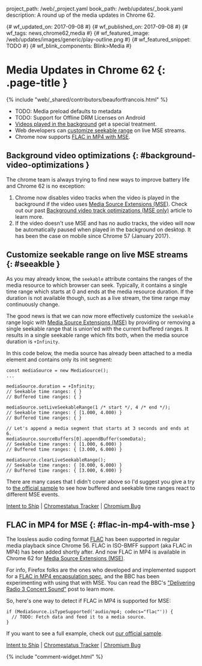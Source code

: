 project_path: /web/_project.yaml
book_path: /web/updates/_book.yaml
description: A round up of the media updates in Chrome 62.

{# wf_updated_on: 2017-09-08 #}
{# wf_published_on: 2017-09-08 #}
{# wf_tags: news,chrome62,media #}
{# wf_featured_image: /web/updates/images/generic/play-outline.png #}
{# wf_featured_snippet: TODO #}
{# wf_blink_components: Blink>Media #}

# Media Updates in Chrome 62 {: .page-title }

{% include "web/_shared/contributors/beaufortfrancois.html" %}

- TODO: Media preload defaults to metadata
- TODO: Support for Offline DRM Licenses on Android
- [Videos played in the background](#background-video-optimizations) get a
  special treatment.
- Web developers can [customize seekable range](#seekable)
  on live MSE streams.
- Chrome now supports [FLAC in MP4 with MSE](#flac-in-mp4-with-mse).

## Background video optimizations {: #background-video-optimizations }

The chrome team is always trying to find new ways to improve battery life and
Chrome 62 is no exception:

1. Chrome now disables video tracks when the video is played in the background
if the video uses [Media Source Extensions (MSE)]. Check out our past
[Background video track optimizations (MSE only)] article to learn more.
2. If the video doesn't use MSE and has no audio tracks, the video will now be
automatically paused when played in the background on desktop. It has been the
case on mobile since Chrome 57 (January 2017).

## Customize seekable range on live MSE streams {: #seeakble }

As you may already know, the <code>seekable</code> attribute contains the ranges
of the media resource to which browser can seek. Typically, it contains a single
time range which starts at 0 and ends at the media resource duration. If the
duration is not available though, such as a live stream, the time range may
continuously change.

The good news is that we can now more effectively customize the
<code>seekable</code> range logic with [Media Source Extensions (MSE)] by
providing or removing a single seekable range that is union'ed with the current
buffered ranges. It results in a single seekable range which fits both, when
the media source duration is <code>+Infinity</code>.

In this code below, the media source has already been attached to a media
element and contains only its init segment:

    const mediaSource = new MediaSource();
    ...

    mediaSource.duration = +Infinity;
    // Seekable time ranges: { }
    // Buffered time ranges: { }

    mediaSource.setLiveSeekableRange(1 /* start */, 4 /* end */);
    // Seekable time ranges: { [1.000, 4.000) }
    // Buffered time ranges: { }
    
    // Let's append a media segment that starts at 3 seconds and ends at 6.
    mediaSource.sourceBuffers[0].appendBuffer(someData);
    // Seekable time ranges: { [1.000, 6.000) }
    // Buffered time ranges: { [3.000, 6.000) }

    mediaSource.clearLiveSeekableRange();
    // Seekable time ranges: { [0.000, 6.000) }
    // Buffered time ranges: { [3.000, 6.000) }

There are many cases that I  didn't cover above so I'd suggest you give a try
to [the official sample] to see how buffered and seekable time ranges react to different
MSE events.

[Intent to Ship](https://groups.google.com/a/chromium.org/d/msg/blink-dev/-LTXhyDzS_E/LfjqN71kAAAJ) &#124;
[Chromestatus Tracker](https://www.chromestatus.com/feature/5671401352593408) &#124;
[Chromium Bug](https://crbug.com/623698)

## FLAC in MP4 for MSE {: #flac-in-mp4-with-mse }

The lossless audio coding format [FLAC] has been supported in regular media
playback since Chrome 56. FLAC in ISO-BMFF support (aka FLAC in MP4) has been
added shortly after. And now FLAC in MP4 is available in Chrome 62 for 
[Media Source Extensions (MSE)].

For info, Firefox folks are the ones who developed and implemented support for
a [FLAC in MP4 encapsulation spec], and the BBC has been experimenting with
using that with MSE. You can read the BBC's ["Delivering Radio 3 Concert
Sound"] post to learn more.

So, here's one way to detect if FLAC in MP4 is supported for MSE:

    if (MediaSource.isTypeSupported('audio/mp4; codecs="flac"')) {
      // TODO: Fetch data and feed it to a media source.
    }

If you want to see a full example, check out [our official sample].

[Intent to Ship](https://groups.google.com/a/chromium.org/d/msg/blink-dev/ntoLfR7rbmE/3R1DQoBSAAAJ) &#124;
[Chromestatus Tracker](https://www.chromestatus.com/features/5713014258925568) &#124;
[Chromium Bug](https://bugs.chromium.org/p/chromium/issues/detail?id=666000)

{% include "comment-widget.html" %}

[Background video track optimizations (MSE only)]: /web/updates/2017/07/chrome-61-media-updates#background-video-track-optimizations
[the official sample]: https://googlechrome.github.io/samples/media/live-seekable-range.html
[FLAC]: https://xiph.org/flac/
[Media Source Extensions (MSE)]: /web/fundamentals/media/mse/seamless-playback
[FLAC in MP4 encapsulation spec]: https://github.com/xiph/flac/blob/master/doc/isoflac.txt
["Delivering Radio 3 Concert Sound"]: http://www.bbc.co.uk/rd/blog/2017-04-radio-3-high-quality-flac-dash
[our official sample]: https://googlechrome.github.io/samples/media/flac-in-mp4-for-mse.html
